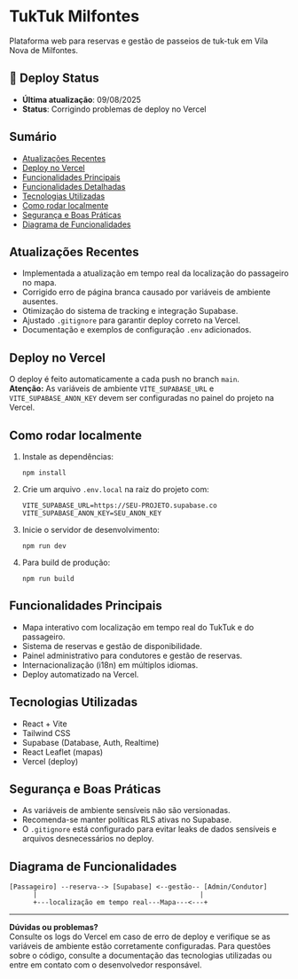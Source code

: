 # TukTuk Milfontes

Plataforma web para reservas e gestão de passeios de tuk-tuk em Vila Nova de Milfontes.

## 🚀 Deploy Status

- **Última atualização**: 09/08/2025
- **Status**: Corrigindo problemas de deploy no Vercel

## Sumário

- [Atualizações Recentes](#atualizações-recentes)
- [Deploy no Vercel](#deploy-no-vercel)
- [Funcionalidades Principais](#funcionalidades-principais)
- [Funcionalidades Detalhadas](#funcionalidades-detalhadas)
- [Tecnologias Utilizadas](#tecnologias-utilizadas)
- [Como rodar localmente](#como-rodar-localmente)
- [Segurança e Boas Práticas](#segurança-e-boas-práticas)
- [Diagrama de Funcionalidades](#diagrama-de-funcionalidades)

## Atualizações Recentes

- Implementada a atualização em tempo real da localização do passageiro no mapa.
- Corrigido erro de página branca causado por variáveis de ambiente ausentes.
- Otimização do sistema de tracking e integração Supabase.
- Ajustado `.gitignore` para garantir deploy correto na Vercel.
- Documentação e exemplos de configuração `.env` adicionados.

## Deploy no Vercel

O deploy é feito automaticamente a cada push no branch `main`.  
**Atenção:** As variáveis de ambiente `VITE_SUPABASE_URL` e `VITE_SUPABASE_ANON_KEY` devem ser configuradas no painel do projeto na Vercel.

## Como rodar localmente

1. Instale as dependências:
   ```
   npm install
   ```
2. Crie um arquivo `.env.local` na raiz do projeto com:
   ```
   VITE_SUPABASE_URL=https://SEU-PROJETO.supabase.co
   VITE_SUPABASE_ANON_KEY=SEU_ANON_KEY
   ```
3. Inicie o servidor de desenvolvimento:
   ```
   npm run dev
   ```
4. Para build de produção:
   ```
   npm run build
   ```

## Funcionalidades Principais

- Mapa interativo com localização em tempo real do TukTuk e do passageiro.
- Sistema de reservas e gestão de disponibilidade.
- Painel administrativo para condutores e gestão de reservas.
- Internacionalização (i18n) em múltiplos idiomas.
- Deploy automatizado na Vercel.

## Tecnologias Utilizadas

- React + Vite
- Tailwind CSS
- Supabase (Database, Auth, Realtime)
- React Leaflet (mapas)
- Vercel (deploy)

## Segurança e Boas Práticas

- As variáveis de ambiente sensíveis não são versionadas.
- Recomenda-se manter políticas RLS ativas no Supabase.
- O `.gitignore` está configurado para evitar leaks de dados sensíveis e arquivos desnecessários no deploy.

## Diagrama de Funcionalidades

```
[Passageiro] --reserva--> [Supabase] <--gestão-- [Admin/Condutor]
      |                                         |
      +---localização em tempo real---Mapa---<---+
```

---

**Dúvidas ou problemas?**  
Consulte os logs do Vercel em caso de erro de deploy e verifique se as variáveis de ambiente estão corretamente configuradas. Para questões sobre o código, consulte a documentação das tecnologias utilizadas ou entre em contato com o desenvolvedor responsável.
